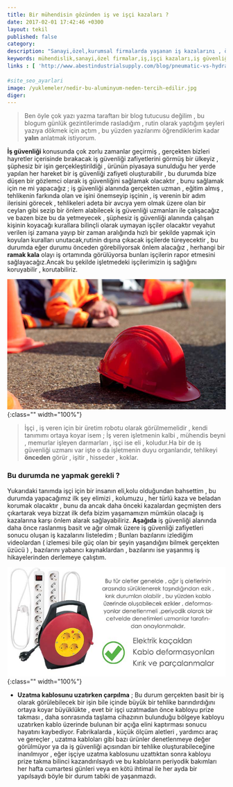 ```yaml
---
title: Bir mühendisin gözünden iş ve işçi kazaları ?
date: 2017-02-01 17:42:46 +0300
layout: tekil
published: false
category:
description: "Sanayi,özel,kurumsal firmalarda yaşanan iş kazalarını , önlenmesi için ne gibi önlemler alınabileceğini konu alan blog yazım."
keywords: mühendislik,sanayi,özel firmalar,iş,işçi kazaları,iş güvenliği
links : [ 'http://www.abestindustrialsupply.com/blog/pneumatic-vs-hydraulic-test-efficiency/' ]

#site_seo_ayarlari
image: /yuklemeler/nedir-bu-aluminyum-neden-tercih-edilir.jpg
diger: 
---
```


> Ben öyle çok yazı yazma taraftarı bir blog tutucusu değilim , bu blogum günlük gezintilerimde
rasladığım , rutin olarak yaptığım şeyleri yazıya dökmek için açtım , bu yüzden
yazılarımı öğrendiklerim kadar **yalın** anlatmak istiyorum.

**İş güvenliği** konusunda çok zorlu zamanlar geçirmiş , gerçekten bizleri hayretler içerisinde bırakacak
iş güvenliği zafiyetlerini görmüş bir ülkeyiz , şüphesiz bir işin gerçekleştirildiği , ürünün piyasaya
sunulduğu her yerde yapılan her hareket bir iş güvenliği zafiyeti oluşturabilir , bu durumda bize
düşen bir gözlemci olarak iş güvenliğini sağlamak olacaktır , bunu sağlamak için ne mi yapacağız ; iş güvenliği alanında gerçekten uzman , eğitim almış , tehlikenin
farkında olan ve işini önemseyip işçinin , iş verenin bir adım ilerisini görecek , tehlikeleri adeta bir avcıya 
yem olmak üzere olan bir ceylan gibi sezip bir önlem alabilecek iş güvenliği uzmanları ile çalışacağız ve bazen bize
bu da yetmeyecek , şüphesiz iş güvenliği alanında çalışan kişinin koyacağı kurallara bilinçli olarak uymayan işçiler olacaktır 
veyahut verilen işi zamana yayıp bir zaman aralığında hızlı bir şekilde yapmak için koyulan kuralları unutacak,rutinin
dışına çıkacak işçilerde türeyecektir , bu durumda eğer durumu önceden görebiliyorsak önlem alacağız , herhangi bir
**ramak kala** olayı iş ortamında görülüyorsa bunları işçilerin rapor etmesini sağlayacağız.Ancak bu şekilde
işletmedeki işçilerimizin iş sağlığını koruyabilir , korutabiliriz.

![İşçi kazaları , sembol fotoğrafı](/yuklemeler/is_kazasi_1.jpg){:class="" width="100%"}

<!--dahafazla-->

> İşçi , iş veren için bir üretim robotu olarak görülmemelidir , kendi tanımımı ortaya koyar isem ; İş veren işletmenin kalbi , mühendis
beyni , memurlar işleyen darmarları , işçi ise eli , koludur.Ha bir de iş güvenliği uzmanı var işte o da işletmenin duyu organlarıdır,
tehlikeyi **önceden** görür , işitir , hisseder , koklar.

### Bu durumda ne yapmak gerekli ?

Yukarıdaki tanımda işçi için bir insanın eli,kolu olduğundan bahsettim , bu durumda yapacağımız ilk
şey elimizi , kolumuzu , her türlü kaza ve beladan korumak olacaktır , bunu da ancak daha önceki kazalardan
geçmişten ders çıkartarak veya bizzat ilk defa bizim yaşamamızın mümkün olacağı iş kazalarına karşı
önlem alarak sağlayabiliriz. **Aşağıda** iş güvenliği alanında daha önce raslanmış basit ve ağır olmak üzere 
iş güvenliği zafiyetleri sonucu oluşan iş kazalarını listeledim ;
Bunları bazılarını izlediğim videolardan ( izlemesi bile güç olan bir şeyin yaşandığını bilmek 
gerçekten üzücü ) ,  bazılarını yabancı kaynaklardan , bazılarını ise yaşanmış iş hikayelerinden derlemeye çalıştım.

![İş sağlığı ve güvenliği için kabloların denetimi](/yuklemeler/isg-kablolar-denetim-1.jpg){:class="" width="100%"}

- **Uzatma kablosunu uzatırken çarpılma** ; Bu durum gerçekten basit bir iş olarak görülebilecek bir işin bile
içinde büyük bir tehlike barındırdığını ortaya koyar büyüklükte , evet bir işçi uzatmadan önce kabloyu prize takması , 
daha sonrasında taşlama cihazının bulunduğu bölgeye kabloyu uzatırken kablo üzerinde bulunan bir açığa elini kaptırması
sonucu hayatını kaybediyor. Fabrikalarda , küçük ölçüm aletleri , yardımcı araç ve gereçler , uzatma kabloları gibi
bazı ürünler denetlenmeye değer görülmüyor ya da iş güvenliği açısından bir tehlike oluşturabileceğine inanılmıyor ,
eğer işçiye uzatma kablosunu uzattıktan sonra kabloyu prize takma bilinci kazandırılsaydı ve bu kabloların periyodik
bakımları her hafta cumartesi günleri veya en kötü ihtimal ile her ayda bir yapılsaydı böyle bir durum tabiki de yaşanmazdı.

